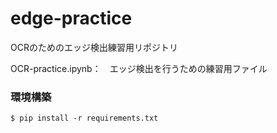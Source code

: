# edge-practice

OCRのためのエッジ検出練習用リポジトリ

OCR-practice.ipynb：　エッジ検出を行うための練習用ファイル


### 環境構築

```
$ pip install -r requirements.txt
```
